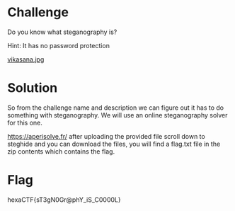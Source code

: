 # Challenge
Do you know what steganography is?

Hint: It has no password protection

[vikasana.jpg](./files/vikasana.jpg)

# Solution
So from the challenge name and description we can figure out it has to do something with steganography.
We will use an online steganography solver for this one.

https://aperisolve.fr/ after uploading the provided file scroll down to steghide and you can download the files, you will find a flag.txt file in the zip contents which contains the flag.

# Flag
hexaCTF{sT3gN0Gr@phY_iS_C0000L}


